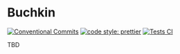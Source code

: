 # Buchkin

[![Conventional Commits](https://img.shields.io/badge/Conventional%20Commits-1.0.0-%23FE5196?logo=conventionalcommits&logoColor=white)](https://conventionalcommits.org)
[![code style: prettier](https://img.shields.io/badge/code_style-prettier-ff69b4.svg)](https://github.com/prettier/prettier)
[![Tests CI](https://github.com/rivajunior/buchkin/actions/workflows/test.yml/badge.svg)](https://github.com/rivajunior/buchkin/actions/workflows/test.yml)


TBD
